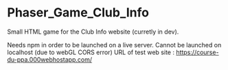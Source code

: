 # Phaser_Game_Club_Info
Small HTML game for the Club Info website (curretly in dev). 

Needs npm in order to be launched on a live server. Cannot be launched on localhost (due to webGL CORS error)
URL of test web site : https://course-du-ppa.000webhostapp.com/
